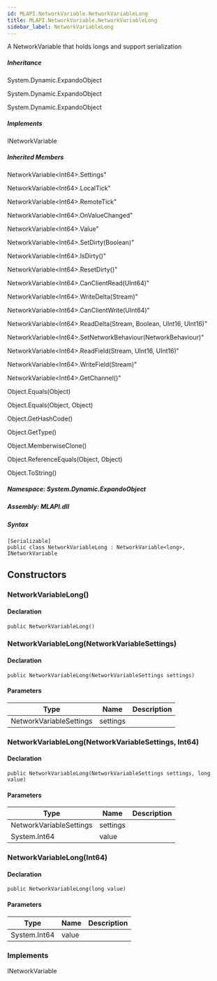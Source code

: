 ```yaml
---  
id: MLAPI.NetworkVariable.NetworkVariableLong  
title: MLAPI.NetworkVariable.NetworkVariableLong
sidebar_label: NetworkVariableLong
---
```


<div class="markdown level0 summary">

A NetworkVariable that holds longs and support serialization

</div>

<div class="markdown level0 conceptual">

</div>

<div class="inheritance">

##### Inheritance

<div class="level0">

System.Dynamic.ExpandoObject

</div>

<div class="level1">

System.Dynamic.ExpandoObject

</div>

<div class="level2">

System.Dynamic.ExpandoObject

</div>

</div>

<div classs="implements">

##### Implements

<div>

INetworkVariable

</div>

</div>

<div class="inheritedMembers">

##### Inherited Members

<div>

NetworkVariable&lt;Int64&gt;.Settings"

</div>

<div>

NetworkVariable&lt;Int64&gt;.LocalTick"

</div>

<div>

NetworkVariable&lt;Int64&gt;.RemoteTick"

</div>

<div>

NetworkVariable&lt;Int64&gt;.OnValueChanged"

</div>

<div>

NetworkVariable&lt;Int64&gt;.Value"

</div>

<div>

NetworkVariable&lt;Int64&gt;.SetDirty(Boolean)"

</div>

<div>

NetworkVariable&lt;Int64&gt;.IsDirty()"

</div>

<div>

NetworkVariable&lt;Int64&gt;.ResetDirty()"

</div>

<div>

NetworkVariable&lt;Int64&gt;.CanClientRead(UInt64)"

</div>

<div>

NetworkVariable&lt;Int64&gt;.WriteDelta(Stream)"

</div>

<div>

NetworkVariable&lt;Int64&gt;.CanClientWrite(UInt64)"

</div>

<div>

NetworkVariable&lt;Int64&gt;.ReadDelta(Stream, Boolean, UInt16, UInt16)"

</div>

<div>

NetworkVariable&lt;Int64&gt;.SetNetworkBehaviour(NetworkBehaviour)"

</div>

<div>

NetworkVariable&lt;Int64&gt;.ReadField(Stream, UInt16, UInt16)"

</div>

<div>

NetworkVariable&lt;Int64&gt;.WriteField(Stream)"

</div>

<div>

NetworkVariable&lt;Int64&gt;.GetChannel()"

</div>

<div>

Object.Equals(Object)

</div>

<div>

Object.Equals(Object, Object)

</div>

<div>

Object.GetHashCode()

</div>

<div>

Object.GetType()

</div>

<div>

Object.MemberwiseClone()

</div>

<div>

Object.ReferenceEquals(Object, Object)

</div>

<div>

Object.ToString()

</div>

</div>

##### **Namespace**: System.Dynamic.ExpandoObject

##### **Assembly**: MLAPI.dll

##### Syntax

    [Serializable]
    public class NetworkVariableLong : NetworkVariable<long>, INetworkVariable

## Constructors 

### NetworkVariableLong()

<div class="markdown level1 summary">

</div>

<div class="markdown level1 conceptual">

</div>

#### Declaration

    public NetworkVariableLong()

### NetworkVariableLong(NetworkVariableSettings)

<div class="markdown level1 summary">

</div>

<div class="markdown level1 conceptual">

</div>

#### Declaration

    public NetworkVariableLong(NetworkVariableSettings settings)

#### Parameters

| Type                    | Name     | Description |
|-------------------------|----------|-------------|
| NetworkVariableSettings | settings |             |

### NetworkVariableLong(NetworkVariableSettings, Int64)

<div class="markdown level1 summary">

</div>

<div class="markdown level1 conceptual">

</div>

#### Declaration

    public NetworkVariableLong(NetworkVariableSettings settings, long value)

#### Parameters

| Type                    | Name     | Description |
|-------------------------|----------|-------------|
| NetworkVariableSettings | settings |             |
| System.Int64            | value    |             |

### NetworkVariableLong(Int64)

<div class="markdown level1 summary">

</div>

<div class="markdown level1 conceptual">

</div>

#### Declaration

    public NetworkVariableLong(long value)

#### Parameters

| Type         | Name  | Description |
|--------------|-------|-------------|
| System.Int64 | value |             |

### Implements

<div>

INetworkVariable

</div>
